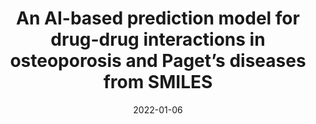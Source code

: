 ---
title: An AI-based prediction model for drug-drug interactions in osteoporosis and Paget’s diseases from SMILES
collection: publications
permalink: /publication/2022-01-06-DDI-OPD
date: 2022-01-06
venue: 'Molecular Informatics'
paperurl: 'https://doi.org/10.1002/minf.202100264'
citation: 'Hung T.N.K., <b>Le N.Q.K.</b>, Le N.H., Tuan L.V., Nguyen T.P., Thi C., & Kang J.H. (2022). An AI-based prediction model for drug-drug interactions in osteoporosis and Paget’s diseases from SMILES. <i>Molecular Informatics</i>, 41, 2100264.'
---
